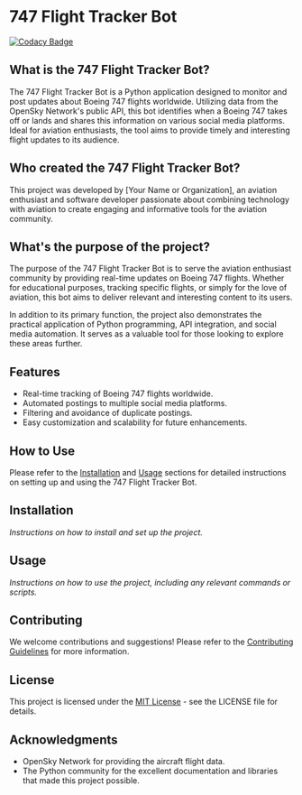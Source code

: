 # 747 Flight Tracker Bot

[![Codacy Badge](https://api.codacy.com/project/badge/Grade/e5f9430a10c3439ead92dc40df1ae001)](https://app.codacy.com/gh/ericrosenberg1/747-Tracker-Bot?utm_source=github.com&utm_medium=referral&utm_content=ericrosenberg1/747-Tracker-Bot&utm_campaign=Badge_Grade)

## What is the 747 Flight Tracker Bot?

The 747 Flight Tracker Bot is a Python application designed to monitor and post updates about Boeing 747 flights worldwide. Utilizing data from the OpenSky Network's public API, this bot identifies when a Boeing 747 takes off or lands and shares this information on various social media platforms. Ideal for aviation enthusiasts, the tool aims to provide timely and interesting flight updates to its audience.

## Who created the 747 Flight Tracker Bot?

This project was developed by [Your Name or Organization], an aviation enthusiast and software developer passionate about combining technology with aviation to create engaging and informative tools for the aviation community.

## What's the purpose of the project?

The purpose of the 747 Flight Tracker Bot is to serve the aviation enthusiast community by providing real-time updates on Boeing 747 flights. Whether for educational purposes, tracking specific flights, or simply for the love of aviation, this bot aims to deliver relevant and interesting content to its users.

In addition to its primary function, the project also demonstrates the practical application of Python programming, API integration, and social media automation. It serves as a valuable tool for those looking to explore these areas further.

## Features

- Real-time tracking of Boeing 747 flights worldwide.
- Automated postings to multiple social media platforms.
- Filtering and avoidance of duplicate postings.
- Easy customization and scalability for future enhancements.

## How to Use

Please refer to the [Installation](#installation) and [Usage](#usage) sections for detailed instructions on setting up and using the 747 Flight Tracker Bot.

## Installation

*Instructions on how to install and set up the project.*

## Usage

*Instructions on how to use the project, including any relevant commands or scripts.*

## Contributing

We welcome contributions and suggestions! Please refer to the [Contributing Guidelines](CONTRIBUTING.md) for more information.

## License

This project is licensed under the [MIT License](LICENSE) - see the LICENSE file for details.

## Acknowledgments

- OpenSky Network for providing the aircraft flight data.
- The Python community for the excellent documentation and libraries that made this project possible.

